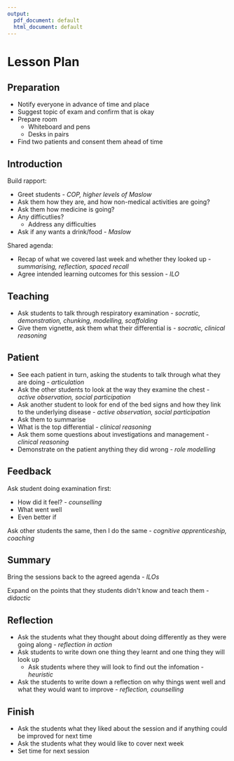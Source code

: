 ```yaml
---
output:
  pdf_document: default
  html_document: default
---
```

# Lesson Plan

## Preparation

- Notify everyone in advance of time and place
- Suggest topic of exam and confirm that is okay
- Prepare room
  - Whiteboard and pens
  - Desks in pairs
- Find two patients and consent them ahead of time

## Introduction

Build rapport:

- Greet students - *COP, higher levels of Maslow* 
- Ask them how they are, and how non-medical activities are going?
- Ask them how medicine is going?
- Any difficutlies?
  - Address any difficulties
- Ask if any wants a drink/food - *Maslow*

Shared agenda:

- Recap of what we covered last week and whether they looked up - *summarising, reflection, spaced recall*
- Agree intended learning outcomes for this session - *ILO*

## Teaching

- Ask students to talk through respiratory examination - *socratic, demonstration, chunking, modelling, scaffolding*
- Give them vignette, ask them what their differential is - *socratic, clinical reasoning*

## Patient

- See each patient in turn, asking the students to talk through what they are doing - *articulation*
- Ask the other students to look at the way they examine the chest - *active observation, social participation*
- Ask another student to look for end of the bed signs and how they link to the underlying disease - *active observation, social participation*
- Ask them to summarise
- What is the top differential - *clinical reasoning*
- Ask them some questions about investigations and management - *clinical reasoning*
- Demonstrate on the patient anything they did wrong - *role modelling*

## Feedback

Ask student doing examination first:

- How did it feel? - *counselling*
- What went well
- Even better if

Ask other students the same, then I do the same - *cognitive apprenticeship, coaching*

## Summary

Bring the sessions back to the agreed agenda - *ILOs*

Expand on the points that they students didn't know and teach them - *didactic*

## Reflection

- Ask the students what they thought about doing differently as they were going along - *reflection in action*
- Ask students to write down one thing they learnt and one thing they will look up
  - Ask students where they will look to find out the infomation - *heuristic*
- Ask the students to write down a reflection on why things went well and what they would want to improve - *reflection, counselling*

## Finish 

- Ask the students what they liked about the session and if anything could be improved for next time
- Ask the students what they would like to cover next week
- Set time for next session

